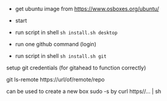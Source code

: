 - get ubuntu image from https://www.osboxes.org/ubuntu/
- start
- run script in shell `sh install.sh desktop`
- run one github command (login)


- run script in shell `sh install.sh git`

setup git credentials (for gitahead to function correctly)

git ls-remote https://url/of/remote/repo


can be used to create a new box
sudo -s
by
curl https//... | sh 
